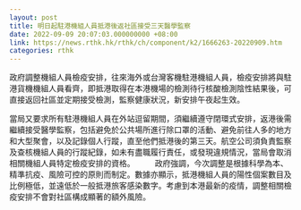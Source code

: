 ```yaml
---
layout: post
title: 明日起駐港機組人員抵港後返社區接受三天醫學監察
date: 2022-09-09 20:07:03.000000000 +08:00
link: https://news.rthk.hk/rthk/ch/component/k2/1666263-20220909.htm
categories: rthk
---
```


政府調整機組人員檢疫安排，往來海外或台灣客機駐港機組人員，檢疫安排將與駐港貨機機組人員看齊，即抵港取得在本港機場的檢測待行核酸檢測陰性結果後，可直接返回社區並定期接受檢測，監察健康狀況，新安排午夜起生效。

當局又要求所有駐港機組人員在外站逗留期間，須繼續遵守閉環式安排，返港後需繼續接受醫學監察，包括避免於公共場所進行除口罩的活動、避免前往人多的地方和大型聚會，以及記錄個人行蹤，直至他們抵港後的第三天。航空公司須負責監察及查核機組人員的行蹤紀錄，如未有盡職履行責任，或發現違規情況，當局會取消相關機組人員特定檢疫安排的資格。
　　 
政府強調，今次調整是根據科學為本、精準抗疫、風險可控的原則而制定。數據亦顯示，抵港機組人員的陽性個案數目及比例極低，並遠低於一般抵港旅客感染數字。考慮到本港最新的疫情，調整相關檢疫安排不會對社區構成顯著的額外風險。
